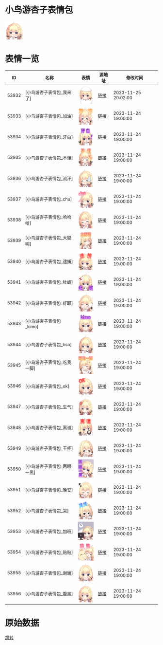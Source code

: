 # 小鸟游杏子表情包

<img src="./cover.png" height="60" alt="cover" />

# 表情一览

|ID|名称|表情|源地址|修改时间|
|----|----|----|----|----|
|53932|[小鸟游杏子表情包_我来了]|<img src="./pic/053932_%5B小鸟游杏子表情包_我来了%5D.png" height="60" alt="我来了"/>|[链接](https://i0.hdslb.com/bfs/garb/2d9796f67f4fe3af31223b2cb4724d9071cce665.png)|2023-11-25 20:02:00|
|53933|[小鸟游杏子表情包_加油]|<img src="./pic/053933_%5B小鸟游杏子表情包_加油%5D.png" height="60" alt="加油"/>|[链接](https://i0.hdslb.com/bfs/garb/949c84ee90c659cb2ef2e4c0faae97b1c3f404c1.png)|2023-11-24 19:00:00|
|53934|[小鸟游杏子表情包_牙白]|<img src="./pic/053934_%5B小鸟游杏子表情包_牙白%5D.png" height="60" alt="牙白"/>|[链接](https://i0.hdslb.com/bfs/garb/2703822a3cc71ba0c0a4c6920f2fab8605db9d30.png)|2023-11-24 19:00:00|
|53935|[小鸟游杏子表情包_不懂]|<img src="./pic/053935_%5B小鸟游杏子表情包_不懂%5D.png" height="60" alt="不懂"/>|[链接](https://i0.hdslb.com/bfs/garb/78782658409a24aafa6c173663efde6a6c0f8423.png)|2023-11-24 19:00:00|
|53936|[小鸟游杏子表情包_流汗]|<img src="./pic/053936_%5B小鸟游杏子表情包_流汗%5D.png" height="60" alt="流汗"/>|[链接](https://i0.hdslb.com/bfs/garb/94c733dffdfa39c03933d9ad6a569a711d722467.png)|2023-11-24 19:00:00|
|53937|[小鸟游杏子表情包_chu]|<img src="./pic/053937_%5B小鸟游杏子表情包_chu%5D.png" height="60" alt="chu"/>|[链接](https://i0.hdslb.com/bfs/garb/c9edc273dcc58eefb8b1ee86f7ea7ae60f467da3.png)|2023-11-24 19:00:00|
|53938|[小鸟游杏子表情包_哈哈哈]|<img src="./pic/053938_%5B小鸟游杏子表情包_哈哈哈%5D.png" height="60" alt="哈哈哈"/>|[链接](https://i0.hdslb.com/bfs/garb/7538c7b22a96679689069fcc224a41c49d036a2d.png)|2023-11-24 19:00:00|
|53939|[小鸟游杏子表情包_大聪明]|<img src="./pic/053939_%5B小鸟游杏子表情包_大聪明%5D.png" height="60" alt="大聪明"/>|[链接](https://i0.hdslb.com/bfs/garb/503d61c1d2e5d6e3208a036998ee165a8a078166.png)|2023-11-24 19:00:00|
|53940|[小鸟游杏子表情包_逮捕]|<img src="./pic/053940_%5B小鸟游杏子表情包_逮捕%5D.png" height="60" alt="逮捕"/>|[链接](https://i0.hdslb.com/bfs/garb/efb3a3a5073809e5baa71e638388e689cf6e046c.png)|2023-11-24 19:00:00|
|53941|[小鸟游杏子表情包_牡蛎]|<img src="./pic/053941_%5B小鸟游杏子表情包_牡蛎%5D.png" height="60" alt="牡蛎"/>|[链接](https://i0.hdslb.com/bfs/garb/1a5eefbfd49155bc8726e20192d19c00ef1959bf.png)|2023-11-24 19:00:00|
|53942|[小鸟游杏子表情包_好耶]|<img src="./pic/053942_%5B小鸟游杏子表情包_好耶%5D.png" height="60" alt="好耶"/>|[链接](https://i0.hdslb.com/bfs/garb/3ece25d5e3670bf99f4416a108d09a25e093aade.png)|2023-11-24 19:00:00|
|53943|[小鸟游杏子表情包_kimo]|<img src="./pic/053943_%5B小鸟游杏子表情包_kimo%5D.png" height="60" alt="kimo"/>|[链接](https://i0.hdslb.com/bfs/garb/3d069671c5c67458af3113fab6a0c88d42b9dd9d.png)|2023-11-24 19:00:00|
|53944|[小鸟游杏子表情包_hso]|<img src="./pic/053944_%5B小鸟游杏子表情包_hso%5D.png" height="60" alt="hso"/>|[链接](https://i0.hdslb.com/bfs/garb/1a725f0db5ae46a90a164814407f26edb08fc974.png)|2023-11-24 19:00:00|
|53945|[小鸟游杏子表情包_吃我一脚]|<img src="./pic/053945_%5B小鸟游杏子表情包_吃我一脚%5D.png" height="60" alt="吃我一脚"/>|[链接](https://i0.hdslb.com/bfs/garb/af82ee2582ed9d88ed20c726e7101899ee42e939.png)|2023-11-24 19:00:00|
|53946|[小鸟游杏子表情包_ok]|<img src="./pic/053946_%5B小鸟游杏子表情包_ok%5D.png" height="60" alt="ok"/>|[链接](https://i0.hdslb.com/bfs/garb/933dfdc022e63092c4e9fb7e4caf96da2ba7b666.png)|2023-11-24 19:00:00|
|53947|[小鸟游杏子表情包_生气]|<img src="./pic/053947_%5B小鸟游杏子表情包_生气%5D.png" height="60" alt="生气"/>|[链接](https://i0.hdslb.com/bfs/garb/245f96bcbf0651b45bb594eb6eb310576df3d003.png)|2023-11-24 19:00:00|
|53948|[小鸟游杏子表情包_离谱]|<img src="./pic/053948_%5B小鸟游杏子表情包_离谱%5D.png" height="60" alt="离谱"/>|[链接](https://i0.hdslb.com/bfs/garb/f44fda3821c1d864681c182f6934e5518ddb8c2a.png)|2023-11-24 19:00:00|
|53949|[小鸟游杏子表情包_干杯]|<img src="./pic/053949_%5B小鸟游杏子表情包_干杯%5D.png" height="60" alt="干杯"/>|[链接](https://i0.hdslb.com/bfs/garb/59c965410ddf13e7a8e2a9170bb8adc48121ada9.png)|2023-11-24 19:00:00|
|53950|[小鸟游杏子表情包_两眼一黑]|<img src="./pic/053950_%5B小鸟游杏子表情包_两眼一黑%5D.png" height="60" alt="两眼一黑"/>|[链接](https://i0.hdslb.com/bfs/garb/711e0bb449887947d888c2d78dce996079e61519.png)|2023-11-24 19:00:00|
|53951|[小鸟游杏子表情包_晚安]|<img src="./pic/053951_%5B小鸟游杏子表情包_晚安%5D.png" height="60" alt="晚安"/>|[链接](https://i0.hdslb.com/bfs/garb/3bdbad46a0171920d07d8f7930306b09395a4b6e.png)|2023-11-24 19:00:00|
|53952|[小鸟游杏子表情包_哭]|<img src="./pic/053952_%5B小鸟游杏子表情包_哭%5D.png" height="60" alt="哭"/>|[链接](https://i0.hdslb.com/bfs/garb/9d8b8d51e1350d8f32daaf81a6c78c2ead02312f.png)|2023-11-24 19:00:00|
|53953|[小鸟游杏子表情包_加班]|<img src="./pic/053953_%5B小鸟游杏子表情包_加班%5D.png" height="60" alt="加班"/>|[链接](https://i0.hdslb.com/bfs/garb/23f114b495f5696e33560d185544c53f3a16a79e.png)|2023-11-24 19:00:00|
|53954|[小鸟游杏子表情包_贴贴]|<img src="./pic/053954_%5B小鸟游杏子表情包_贴贴%5D.png" height="60" alt="贴贴"/>|[链接](https://i0.hdslb.com/bfs/garb/71f22d87b60e184f0bef5ed6ff33017b5c18ce16.png)|2023-11-24 19:00:00|
|53955|[小鸟游杏子表情包_谢谢]|<img src="./pic/053955_%5B小鸟游杏子表情包_谢谢%5D.png" height="60" alt="谢谢"/>|[链接](https://i0.hdslb.com/bfs/garb/0506ad17eac63f9dfa9521696f5b96f5a934245e.png)|2023-11-24 19:00:00|
|53956|[小鸟游杏子表情包_腹黑]|<img src="./pic/053956_%5B小鸟游杏子表情包_腹黑%5D.png" height="60" alt="腹黑"/>|[链接](https://i0.hdslb.com/bfs/garb/697b95934e419ace0ede67fdbb8d00c4c68dc8fc.png)|2023-11-24 19:00:00|

# 原始数据

[跳转](./raw.json)

